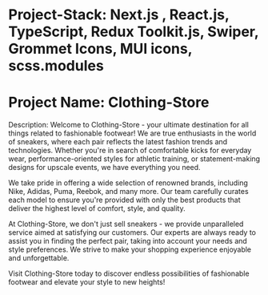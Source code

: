 # Project-Stack: Next.js , React.js, TypeScript, Redux Toolkit.js, Swiper, Grommet Icons, MUI icons, scss.modules

# Project Name: Clothing-Store

Description: Welcome to Clothing-Store - your ultimate destination for all things related to fashionable footwear! We are true enthusiasts in the world of sneakers, where each pair reflects the latest fashion trends and technologies. Whether you're in search of comfortable kicks for everyday wear, performance-oriented styles for athletic training, or statement-making designs for upscale events, we have everything you need.

We take pride in offering a wide selection of renowned brands, including Nike, Adidas, Puma, Reebok, and many more. Our team carefully curates each model to ensure you're provided with only the best products that deliver the highest level of comfort, style, and quality.

At Clothing-Store, we don't just sell sneakers - we provide unparalleled service aimed at satisfying our customers. Our experts are always ready to assist you in finding the perfect pair, taking into account your needs and style preferences. We strive to make your shopping experience enjoyable and unforgettable.

Visit Clothing-Store today to discover endless possibilities of fashionable footwear and elevate your style to new heights!
